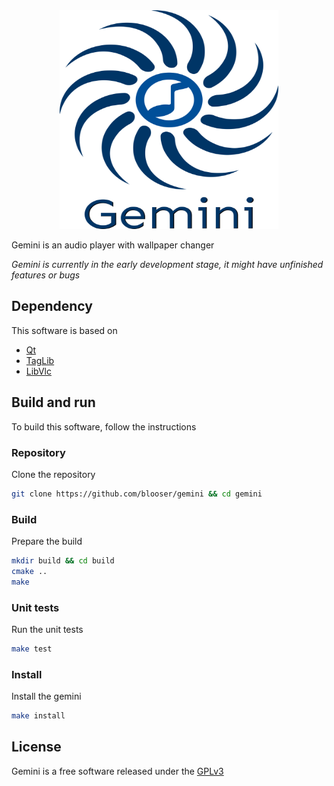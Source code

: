 <div align="center">
	<img src="https://raw.githubusercontent.com/blooser/gemini/3fc4b6911cc3e403a2063cb23aeb864a65401c0b/gemini/resources/svg/gemini-with-text.svg" width="350" height="350">
</div>

Gemini is an audio player with wallpaper changer

<i> Gemini is currently in the early development stage, it might have unfinished features or bugs</i>

## Dependency

This software is based on 
 - [Qt](https://www.qt.io/)
 - [TagLib](https://taglib.org/)
 - [LibVlc](https://wiki.videolan.org/LibVLC)

## Build and run

To build this software, follow the instructions

### Repository

Clone the repository

```bash
git clone https://github.com/blooser/gemini && cd gemini
```

### Build

Prepare the build

```bash
mkdir build && cd build
cmake ..
make
```

### Unit tests
Run the unit tests

```bash
make test
```

### Install

Install the gemini

```bash
make install
```

## License

Gemini is a free software released under the [GPLv3](https://www.gnu.org/licenses/gpl-3.0.en.html) 

